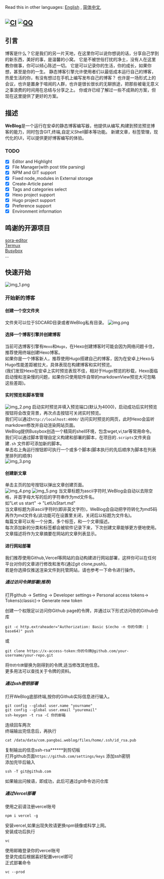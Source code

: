 Read this in other languages: [English](README.md)  , [简体中文](README-CN.md),

[![CI](https://github.com/Rosemoe/CodeEditor/actions/workflows/gradle.yml/badge.svg?event=push)](https://github.com/PangBaiWork/WeBlog/actions/workflows/main.yml)
[![QQ](https://img.shields.io/badge/Join-QQ_Group-ff69b4)](https://qm.qq.com/q/1wJcBUfst2)
----
## 引言 
博客是什么？它是我们的另一片天地，在这里你可以说你想说的话，分享自己学到的新东西，美好的事，是温馨的小窝。
它是不被世俗打扰的净土，没有人在这里教你做事，你可以倾心陈述一切。
它是可以记录你的生活，你的成长，如果你想，甚至是你的一生。
静态博客引擎允许使用者们以最低成本运行自己的博客，热爱生活的你，有没有想过在手机上编写发布自己的博客？
也许是一场形式上的会议，也许是置身于喧闹的人群，也许是很长很长的无聊旅途，把那些被毫无意义之事浪费的时间用在总结与分享之上。
你或许已经了解过一些不成熟的方案，但现在这里提供了更好的方案。
## 描述
**WeBlog**是一个运行在安卓的静态博客编写器，他提供从编写,构建到预览预览博客的能力，同时包含GIT,终端,自定义Shell脚本等功能。
新建文章，标签管理，现代化的UI，可以提供更好博客编写的体验。
### TODO
* [x] Editor and Highlight
* [x] File Manager(with post title parsing)
* [x] NPM and GIT support
* [x] Fixed node_modules in External storage
* [x] Create-Article panel
* [x] Tags and categories select
* [x] Hexo project support
* [x] Hugo project support
* [x] Preference support
* [x] Environment information 
## 鸣谢的开源项目
[sora-editor](https://github.com/Rosemoe/sora-editor)  
[Termux](https://github.com/termux/termux-app)  
[Busybox](https://busybox.net/)   
...  
## 快速开始
![img_1.png](doc/img_1.png)
### 开始新的博客
#### 创建一个空文件夹
文件夹可以位于SDCARD目录或者WeBlog私有目录。
![img.png](doc/img.png)
#### 选择一个博客引擎并创建博客
当前可选博客引擎有`Hexo`和`Hugo`，在Hexo创建博客时可能会因为网络问题卡住，推荐使用终端创建Hexo博客。   
如果你是一个博客新人，推荐使用Hugo搭建自己的博客，因为在安卓上Hexo与Hugo性能差距被拉大，具体表现在构建博客和实时预览。   
(我们发现Hexo在安卓上实时预览表现不佳，相对于Hugo预览的秒载，Hexo面临启动慢和渲染慢的问题，如果你只使用软件自带的markdownView预览大可忽略这些差距)。  

#### 实时预览和脚本管理
![img_2.png](doc/img_2.png) 
启动实时预览并填入预览端口(默认为4000)，启动成功后实时预览按钮将会改变背景，再次点击按钮可关闭实时预览。   
我们可以通过`http://localhost:4000/` 访问实时预览的网页，此时Hexo会监听markdown修改并自动渲染网站页面。   
WeBlog提供Busybox创造一个精简的shell环境，包含wget,vi,tar等常用命令。    
我们可以通过脚本管理自定义构建和部署的脚本，在项目的`.scripts`文件夹自建`.sh` 文件即可添加新的脚本。    
单击右上角运行按钮即可执行一个或多个脚本(脚本执行的先后顺序为脚本在列表里排列的顺序)     
![img_3.png](doc/img_3.png)
#### 创建新文章
单击主页的加号按钮以弹出文章创建页面。  
![img_4.png](doc/img_4.png)
![img_5.png](doc/img_5.png) 
当文章标题为ascii字符时,WeBlog会自动以去除空格，并首字母大写的后的字符串作为md文件名。   
如"Let us start" -> "LetUsStart.md"  
当文章标题为非ascii字符时(即非英文字符)，WeBlog会自动把字符转化为md5码再作为md文件名(此功能可在设置里关闭，关闭后以标题为文件名)。   
每篇文章可以有一个分类，多个标签，和一个文章描述。   
每次添加新的分类和标签都会被软件记录下来，下次创建文章能够更方便地使用。   
文章描述将作为文章摘要在网站的文章列表显示。  
#### 进行网站部署 
我们推荐使用Github,Vercel等网站的自动构建进行网站部署，这样你可以在任何平台对你的文章进行修改和发布(通过git clone,push)。  
若是你选择仅推送渲染文件到托管网站，请也参考一下命令进行操作。  
##### 通过访问令牌部署(推荐) 
打开github -> Setting -> Developer settings-> Personal access tokens-> Tokens(classic)-> Generate new token  
 
创建一个权限足以访问你Github page的令牌，并通过以下形式访问你的Github仓库  
```shell
git -c http.extraheader="Authorization: Basic $(echo -n 你的令牌: | base64)" push
```
或
```
git clone https://x-access-token:你的令牌@github.com/your-username/your-repo.git
```
将`你的令牌`替换为刚得到的令牌,适当修改其他信息。   
更多用法可以查找关于令牌的资料。  
##### 通过ssh密钥部署 
打开WeBlog底部终端,按你的Github实际信息进行输入。  
```shell
git config --global user.name "yourname"
git config --global user.email "youremail"
ssh-keygen -t rsa -C 你的邮箱
``` 
连续回车两次   
终端输出完信息后，再执行   
```shell 
cat /data/data/com.pangbai.weblog/files/home/.ssh/id_rsa.pub
``` 
复制输出的信息ssh-rsa******到剪切板   
打开github页面`https://github.com/settings/keys` 添加ssh密钥   
添加完毕后输入  
```shell
ssh -T git@github.com
```
如果输出问候语，即成功，此后可通过git命令访问仓库  
##### 通过Vercel部署
使用之前请注册vercel账号  
```shell
npm i vercel -g
``` 
安装vercel,如果出现失败请更换npm镜像或科学上网。    
安装成功后执行  
```shell
vc
``` 
使用邮箱登录你的vercel账号   
登录完成后根据喜好配置vercel即可   
正式部署命令  
```shell
vc --prod
```

